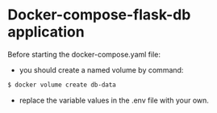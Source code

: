 # Docker-compose-flask-db application

Before starting the docker-compose.yaml file:
- you should create a named volume by command:
```bash
$ docker volume create db-data
```
- replace the variable values in the .env file with your own.
